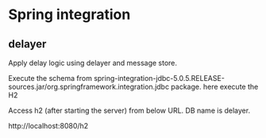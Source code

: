 # Spring integration 
## delayer

Apply delay logic using delayer and message store.

Execute the schema from 
spring-integration-jdbc-5.0.5.RELEASE-sources.jar/org.springframework.integration.jdbc package.
here execute the H2

Access h2 (after starting the server) from below URL. DB name is delayer.

http://localhost:8080/h2


